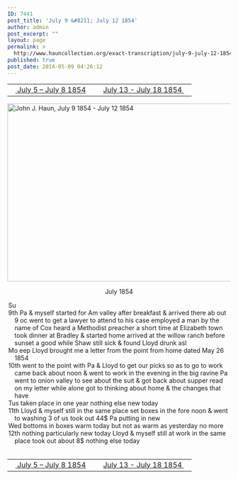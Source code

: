 ```yaml
---
ID: 7441
post_title: 'July 9 &#8211; July 12 1854'
author: admin
post_excerpt: ""
layout: page
permalink: >
  http://www.hauncollection.org/exact-transcription/july-9-july-12-1854/
published: true
post_date: 2014-05-09 04:26:12
---
```

<table style="width: 100%;" align="center">
<tbody>
<tr>
<td width="50%"><a title="July 5 – July 8 1854" href="http://www.hauncollection.org/version-2/version-ii-series-i/july-5-july-8-1854/"><img src="https://lh3.googleusercontent.com/-EFJpxxNiPNw/VqgtWBCZrMI/AAAAAAAAAFU/WfY4lPFWWkg/s800-Ic42/Soeb-Plain-Arrows-8-10px.png" alt="" width="10" height="10" /> July 5 – July 8 1854</a></td>
<td style="text-align: right;"><a title="July 13 – July 18 1854" href="http://www.hauncollection.org/version-2/version-ii-series-i/july-13-july-18-1854/"> July 13 - July 18 1854 <img src="https://lh3.googleusercontent.com/-67k0cYlpXHw/VqgtWKz1MXI/AAAAAAAAAFU/k9PW_Piyurk/s800-Ic42/Soeb-Plain-Arrows-5-10px.png" alt="" width="10" height="10" /></a></td>
</tr>
</tbody>
</table>
<a href="http://www.hauncollection.org/wp-content/uploads/John Haun/JJH_042_July 9 1854 - July 12 1854.JPG" target="_blank" rel="noopener"><img class="alignnone wp-image-2272 size-large" src="http://www.hauncollection.org/wp-content/uploads/John Haun/JJH_042_July 9 1854 - July 12 1854-1024x682.jpg" alt="John J. Haun, July 9 1854 - July 12 1854" width="604" height="402" /></a>
<p style="text-align: center;">July 1854</p>

<div style="text-indent: -1em; padding-left: 16px;">Su</div>
<div style="text-indent: -1em; padding-left: 16px;">9th Pa &amp; myself started for Am valley after breakfast &amp; arrived there ab
out 9 oc went to get a lawyer to attend to his case employed a man by
the name of Cox heard a Methodist preacher a short time at Elizabeth town
took dinner at Bradley &amp; started home arrived at the willow ranch
before sunset a good while Shaw still sick &amp; found Lloyd drunk asl</div>
<div style="text-indent: -1em; padding-left: 16px;">Mo eep Lloyd brought me a letter from the point from home dated May 26 1854</div>
<div style="text-indent: -1em; padding-left: 16px;">10th went to the point with Pa &amp; Lloyd to get our picks so as to go to work
came back about noon &amp; went to work in the evening in the big ravine Pa
went to onion valley to see about the suit &amp; got back about supper read on
my letter while alone got to thinking about home &amp; the changes that have</div>
<div style="text-indent: -1em; padding-left: 16px;">Tus taken place in one year nothing else new today</div>
<div style="text-indent: -1em; padding-left: 16px;">11th Lloyd &amp; myself still in the same place set boxes in the fore
noon &amp; went to washing 3 of us took out 44$ Pa putting in new</div>
<div style="text-indent: -1em; padding-left: 16px;">Wed bottoms in boxes warm today but not as warm as yesterday no more</div>
<div style="text-indent: -1em; padding-left: 16px;">12th nothing particularly new today Lloyd &amp; myself still at work in
the same place took out about 8$ nothing else today</div>
&nbsp;
<table style="width: 100%;" align="center">
<tbody>
<tr>
<td width="50%"><a title="July 5 – July 8 1854" href="http://www.hauncollection.org/version-2/version-ii-series-i/july-5-july-8-1854/"><img src="https://lh3.googleusercontent.com/-EFJpxxNiPNw/VqgtWBCZrMI/AAAAAAAAAFU/WfY4lPFWWkg/s800-Ic42/Soeb-Plain-Arrows-8-10px.png" alt="" width="10" height="10" /> July 5 – July 8 1854</a></td>
<td style="text-align: right;"><a title="July 13 – July 18 1854" href="http://www.hauncollection.org/version-2/version-ii-series-i/july-13-july-18-1854/"> July 13 - July 18 1854 <img src="https://lh3.googleusercontent.com/-67k0cYlpXHw/VqgtWKz1MXI/AAAAAAAAAFU/k9PW_Piyurk/s800-Ic42/Soeb-Plain-Arrows-5-10px.png" alt="" width="10" height="10" /></a></td>
</tr>
</tbody>
</table>